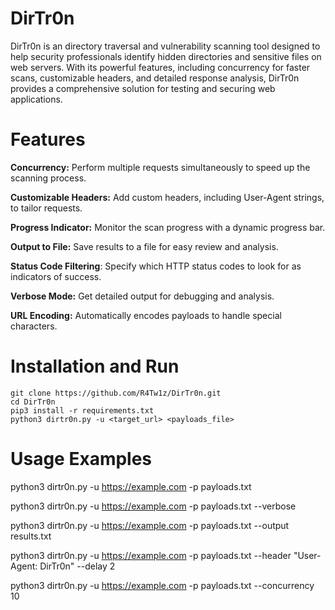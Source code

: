 # DirTr0n

DirTr0n is an directory traversal and vulnerability scanning tool designed to help security professionals identify hidden directories and sensitive files on web servers. With its powerful features, including concurrency for faster scans, customizable headers, and detailed response analysis, DirTr0n provides a comprehensive solution for testing and securing web applications.

# Features
  **Concurrency:** Perform multiple requests simultaneously to speed up the scanning process.
  
 **Customizable Headers:** Add custom headers, including User-Agent strings, to tailor requests.

 **Progress Indicator:** Monitor the scan progress with a dynamic progress bar.
 
  **Output to File:** Save results to a file for easy review and analysis.
 
 **Status Code Filtering**: Specify which HTTP status codes to look for as indicators of success.
 
  **Verbose Mode:** Get detailed output for debugging and analysis.
  
  **URL Encoding:** Automatically encodes payloads to handle special characters.

# Installation and Run
    git clone https://github.com/R4Tw1z/DirTr0n.git
    cd DirTr0n
    pip3 install -r requirements.txt
    python3 dirtr0n.py -u <target_url> <payloads_file>

  # Usage Examples
  
  python3 dirtr0n.py -u https://example.com -p payloads.txt

  python3 dirtr0n.py -u https://example.com -p payloads.txt --verbose

  python3 dirtr0n.py -u https://example.com -p payloads.txt --output results.txt
  
  python3 dirtr0n.py -u https://example.com -p payloads.txt --header "User-Agent: DirTr0n" --delay 2
  
  python3 dirtr0n.py -u https://example.com -p payloads.txt --concurrency 10
  
